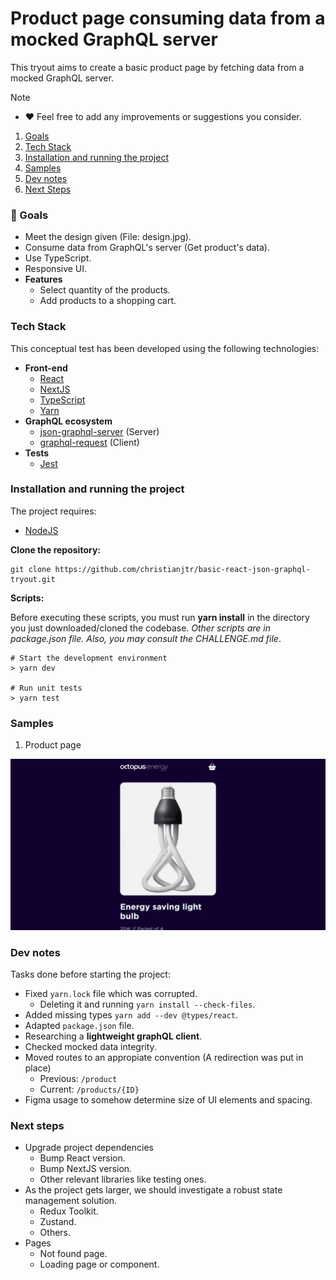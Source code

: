 # Product page consuming data from a mocked GraphQL server

This tryout aims to create a basic product page by fetching data from a mocked GraphQL server.

> [!NOTE]
>
> -   ❤️ Feel free to add any improvements or suggestions you consider.

1. [Goals](#001)
2. [Tech Stack](#002)
3. [Installation and running the project](#003)
4. [Samples](#004)
5. [Dev notes](#005)
6. [Next Steps](#006)

<a name="001"></a>

### 🎯 Goals

-   Meet the design given (File: design.jpg).
-   Consume data from GraphQL's server (Get product's data).
-   Use TypeScript.
-   Responsive UI.
-   **Features**
    -   Select quantity of the products.
    -   Add products to a shopping cart.

<a name="002"></a>

### Tech Stack

This conceptual test has been developed using the following technologies:

-   **Front-end**
    -   [React](https://react.dev/)
    -   [NextJS](https://nextjs.org/)
    -   [TypeScript](https://www.typescriptlang.org/)
    -   [Yarn](https://classic.yarnpkg.com/en/)
-   **GraphQL ecosystem**
    -   [json-graphql-server](https://www.npmjs.com/package/json-graphql-server) (Server)
    -   [graphql-request](https://www.npmjs.com/package/graphql-request) (Client)
-   **Tests**
    -   [Jest](https://jestjs.io/)

<a name="003"></a>

### Installation and running the project

The project requires:

-   [NodeJS](https://nodejs.org/)

**Clone the repository:**

```shell
git clone https://github.com/christianjtr/basic-react-json-graphql-tryout.git
```

**Scripts:**

Before executing these scripts, you must run **yarn install** in the directory you just downloaded/cloned the codebase. _Other scripts are in package.json file. Also, you may consult the CHALLENGE.md file_.

```shell
# Start the development environment
> yarn dev

# Run unit tests
> yarn test

```

<a name="004"></a>

### Samples

1. Product page

<p align="center">
  <img src="https://github.com/christianjtr/basic-react-json-graphql-tryout/blob/main/samples/product_page.gif"/>
</p>

<a name="005"></a>

### Dev notes

Tasks done before starting the project:

-   Fixed `yarn.lock` file which was corrupted.
    -   Deleting it and running `yarn install --check-files`.
-   Added missing types `yarn add --dev @types/react`.
-   Adapted `package.json` file.
-   Researching a **lightweight graphQL client**.
-   Checked mocked data integrity.
-   Moved routes to an appropiate convention (A redirection was put in place)
    -   Previous: `/product`
    -   Current: `/products/{ID}`
-   Figma usage to somehow determine size of UI elements and spacing.

<a name="006"></a>

### Next steps

-   Upgrade project dependencies
    -   Bump React version.
    -   Bump NextJS version.
    -   Other relevant libraries like testing ones.
-   As the project gets larger, we should investigate a robust state management solution.
    -   Redux Toolkit.
    -   Zustand.
    -   Others.
-   Pages
    -   Not found page.
    -   Loading page or component.
